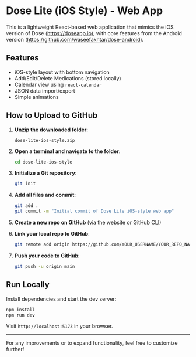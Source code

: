 # Dose Lite (iOS Style) - Web App

This is a lightweight React-based web application that mimics the iOS version of Dose (https://doseapp.io), with core features from the Android version (https://github.com/waseefakhtar/dose-android).

## Features

- iOS-style layout with bottom navigation
- Add/Edit/Delete Medications (stored locally)
- Calendar view using `react-calendar`
- JSON data import/export
- Simple animations

## How to Upload to GitHub

1. **Unzip the downloaded folder**:
   ```
   dose-lite-ios-style.zip
   ```

2. **Open a terminal and navigate to the folder**:
   ```bash
   cd dose-lite-ios-style
   ```

3. **Initialize a Git repository**:
   ```bash
   git init
   ```

4. **Add all files and commit**:
   ```bash
   git add .
   git commit -m "Initial commit of Dose Lite iOS-style web app"
   ```

5. **Create a new repo on GitHub** (via the website or GitHub CLI)

6. **Link your local repo to GitHub**:
   ```bash
   git remote add origin https://github.com/YOUR_USERNAME/YOUR_REPO_NAME.git
   ```

7. **Push your code to GitHub**:
   ```bash
   git push -u origin main
   ```

## Run Locally

Install dependencies and start the dev server:

```bash
npm install
npm run dev
```

Visit `http://localhost:5173` in your browser.

---

For any improvements or to expand functionality, feel free to customize further!
